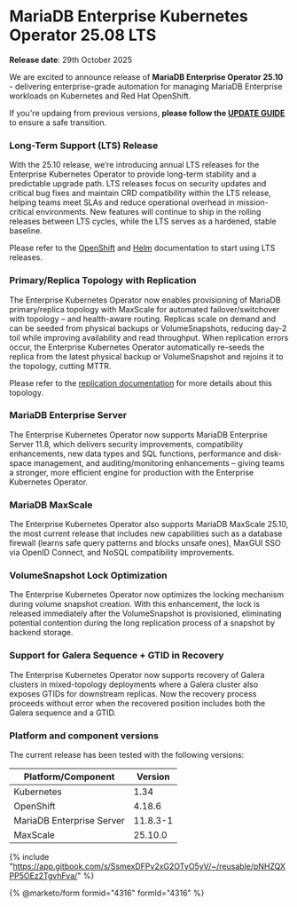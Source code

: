 # MariaDB Enterprise Kubernetes Operator 25.08 LTS

**Release date**: 29th October 2025

We are excited to announce release of **MariaDB Enterprise Operator 25.10** - delivering enterprise-grade automation for managing MariaDB Enterprise workloads on Kubernetes and Red Hat OpenShift.

If you're updaing from previous versions, __please follow the [UPDATE GUIDE](https://mariadb.com/docs/tools/mariadb-enterprise-operator/updates/update-25.10)__ to ensure a safe transition.

### Long-Term Support (LTS) Release

With the 25.10 release, we’re introducing annual LTS releases for the Enterprise Kubernetes Operator to provide long-term stability and a predictable upgrade path. LTS releases focus on security updates and critical bug fixes and maintain CRD compatibility within the LTS release,  helping teams meet SLAs and reduce operational overhead in mission-critical environments. New features will continue to ship in the rolling releases between LTS cycles, while the LTS serves as a hardened, stable baseline.

Please refer to the [OpenShift](https://mariadb.com/docs/tools/mariadb-enterprise-operator/installation/openshift#release-channels) and [Helm](https://mariadb.com/docs/tools/mariadb-enterprise-operator/installation/helm#long-term-support-versions) documentation to start using LTS releases.

### Primary/Replica Topology with Replication

The Enterprise Kubernetes Operator now enables provisioning of MariaDB primary/replica topology with MaxScale for automated failover/switchover with topology – and health-aware routing. Replicas scale on demand and can be seeded from physical backups or VolumeSnapshots, reducing day-2 toil while improving availability and read throughput. When replication errors occur, the Enterprise Kubernetes Operator automatically re-seeds the replica from the latest physical backup or VolumeSnapshot and rejoins it to the topology, cutting MTTR.

Please refer to the [replication documentation](https://mariadb.com/docs/tools/mariadb-enterprise-operator/topologies/replication) for more details about this topology.

### MariaDB Enterprise Server 

The Enterprise Kubernetes Operator now supports MariaDB Enterprise Server 11.8, which delivers security improvements, compatibility enhancements, new data types and SQL functions, performance and disk-space management, and auditing/monitoring enhancements – giving teams a stronger, more efficient engine for production with the Enterprise Kubernetes Operator.

### MariaDB MaxScale 

The Enterprise Kubernetes Operator also supports MariaDB MaxScale 25.10, the most current release that includes new capabilities such as a database firewall (learns safe query patterns and blocks unsafe ones), MaxGUI SSO via OpenID Connect, and NoSQL compatibility improvements.

### VolumeSnapshot Lock Optimization

The Enterprise Kubernetes Operator now optimizes the locking mechanism during volume snapshot creation. With this enhancement, the lock is released immediately after the VolumeSnapshot is provisioned, eliminating potential contention during the long replication process of a snapshot by backend storage.

### Support for Galera Sequence + GTID in Recovery

The Enterprise Kubernetes Operator now supports recovery of Galera clusters in mixed-topology deployments where a Galera cluster also exposes GTIDs for downstream replicas. Now the recovery process proceeds without error when the recovered position includes both the Galera sequence and a GTID. 

### Platform and component versions

The current release has been tested with the following versions:

| Platform/Component        | Version  |
| ------------------------- | -------- |
| Kubernetes                | 1.34     |
| OpenShift                 | 4.18.6   |
| MariaDB Enterprise Server | 11.8.3-1 |
| MaxScale                  | 25.10.0  |

{% include "https://app.gitbook.com/s/SsmexDFPv2xG2OTyO5yV/~/reusable/pNHZQXPP5OEz2TgvhFva/" %}

{% @marketo/form formid="4316" formId="4316" %}
